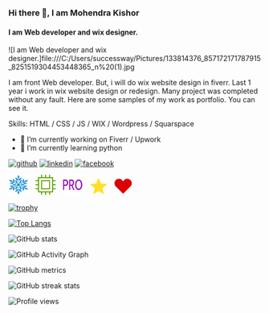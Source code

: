 ### Hi there 👋, I am Mohendra Kishor
#### I am Web developer and wix designer.
![I am Web developer and wix designer.]file:///C:/Users/successway/Pictures/133814376_857172171787915_8251519304453448365_n%20(1).jpg

I am front Web developer. But, i will do wix website design in fiverr. Last 1 year i work in  wix website design or redesign. Many project was completed without any fault. Here are some samples of my work as portfolio. You can see it.

Skills: HTML / CSS / JS / WIX / Wordpress / Squarspace 

- 🌱 I’m currently working on Fiverr / Upwork 
- 🌱 I’m currently learning python 


[<img src='https://cdn.jsdelivr.net/npm/simple-icons@3.0.1/icons/github.svg' alt='github' height='40'>](https://github.com/Mohendra74)  [<img src='https://cdn.jsdelivr.net/npm/simple-icons@3.0.1/icons/linkedin.svg' alt='linkedin' height='40'>](https://www.linkedin.com/in/https://www.linkedin.com/feed//)  [<img src='https://cdn.jsdelivr.net/npm/simple-icons@3.0.1/icons/facebook.svg' alt='facebook' height='40'>](https://www.facebook.com/https://www.facebook.com/mohendra.kishor/)  

<a href='https://archiveprogram.github.com/'><img src='https://raw.githubusercontent.com/acervenky/animated-github-badges/master/assets/acbadge.gif' width='40' height='40'></a> <a href='https://docs.github.com/en/developers'><img src='https://raw.githubusercontent.com/acervenky/animated-github-badges/master/assets/devbadge.gif' width='40' height='40'></a> <a href='https://github.com/pricing'><img src='https://raw.githubusercontent.com/acervenky/animated-github-badges/master/assets/pro.gif' width='40' height='40'></a> <a href='https://stars.github.com/'><img src='https://raw.githubusercontent.com/acervenky/animated-github-badges/master/assets/starbadge.gif' width='35' height='35'></a> <a href='https://docs.github.com/en/github/supporting-the-open-source-community-with-github-sponsors'><img src='https://raw.githubusercontent.com/acervenky/animated-github-badges/master/assets/sponsorbadge.gif' width='35' height='35'></a> 

[![trophy](https://github-profile-trophy.vercel.app/?username=Mohendra74)](https://github.com/ryo-ma/github-profile-trophy)

[![Top Langs](https://github-readme-stats.vercel.app/api/top-langs/?username=Mohendra74)](https://github.com/anuraghazra/github-readme-stats)

![GitHub stats](https://github-readme-stats.vercel.app/api?username=Mohendra74&show_icons=true&count_private=true)  

![GitHub Activity Graph](https://activity-graph.herokuapp.com/graph?username=Mohendra74)  

![GitHub metrics](https://metrics.lecoq.io/Mohendra74)  

![GitHub streak stats](https://github-readme-streak-stats.herokuapp.com/?user=Mohendra74)  

![Profile views](https://gpvc.arturio.dev/Mohendra74)  
